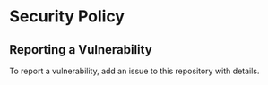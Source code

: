 # Security Policy

## Reporting a Vulnerability

To report a vulnerability, add an issue to this repository with details.
